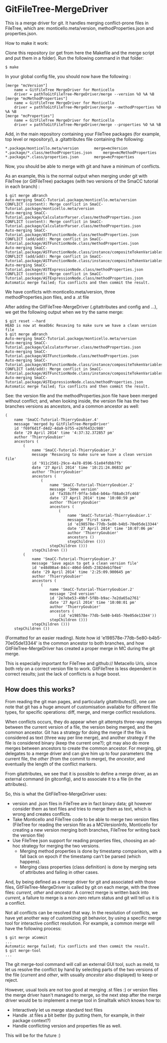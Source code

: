 GitFileTree-MergeDriver
=======================

This is a merge driver for git. It handles merging conflict-prone files in FileTree, which are: monticello.meta/version, methodProperties.json and properties.json.

How to make it work:

Clone this repository (or get from here the Makefile and the merge script and put them in a folder). Run the following command in that folder:

```
$ make
```

In your global config file, you should now have the following :

```
[merge "mcVersion"]
	name = GitFileTree MergeDriver for Monticello
	driver = pathToGitFileTree-MergeDriver/merge --version %O %A %B
[merge "mcMethodProperties"]
	name = GitFileTree MergeDriver for Monticello
	driver = pathToGitFileTree-MergeDriver/merge --methodProperties %O %A %B
[merge "mcProperties"]
	name = GitFileTree MergeDriver for Monticello
	driver = pathToGitFileTree-MergeDriver/merge --properties %O %A %B
```

Add, in the main repository containing your FileTree packages (for example, top level or repository/), a .gitattributes file containing the following:

```
*.package/monticello.meta/version		merge=mcVersion
*.package/*.class/methodProperties.json		merge=mcMethodProperties
*.package/*.class/properties.json		merge=mcProperties
```

Now, you should be able to merge with git and have a minimum of conflicts.

As an example, this is the normal output when merging under git with FileTree (or GitFileTree) packages (with two versions of the SmaCC tutorial in each branch) :
```
$ git merge aBranch
Auto-merging SmaCC-Tutorial.package/monticello.meta/version
CONFLICT (content): Merge conflict in SmaCC-Tutorial.package/monticello.meta/version
Auto-merging SmaCC-Tutorial.package/CalculatorParser.class/methodProperties.json
CONFLICT (content): Merge conflict in SmaCC-Tutorial.package/CalculatorParser.class/methodProperties.json
Auto-merging SmaCC-Tutorial.package/ASTFunctionNode.class/methodProperties.json
CONFLICT (add/add): Merge conflict in SmaCC-Tutorial.package/ASTFunctionNode.class/methodProperties.json
Auto-merging SmaCC-Tutorial.package/ASTFunctionNode.class/instance/compositeTokenVariables.st
CONFLICT (add/add): Merge conflict in SmaCC-Tutorial.package/ASTFunctionNode.class/instance/compositeTokenVariables.st
Auto-merging SmaCC-Tutorial.package/ASTExpressionNode.class/methodProperties.json
CONFLICT (content): Merge conflict in SmaCC-Tutorial.package/ASTExpressionNode.class/methodProperties.json
Automatic merge failed; fix conflicts and then commit the result.
```
We have conflicts with monticello.meta/version, three methodProperties.json files, and a .st file

After adding the GitFileTree-MergeDriver (.gitattributes and config and ...), we get the following output when we try the same merge:
```
$ git reset --hard
HEAD is now at 4eadb6c Resaving to make sure we have a clean version file
$ git merge aBranch
Auto-merging SmaCC-Tutorial.package/monticello.meta/version
Auto-merging SmaCC-Tutorial.package/CalculatorParser.class/methodProperties.json
Auto-merging SmaCC-Tutorial.package/ASTFunctionNode.class/methodProperties.json
Auto-merging SmaCC-Tutorial.package/ASTFunctionNode.class/instance/compositeTokenVariables.st
CONFLICT (add/add): Merge conflict in SmaCC-Tutorial.package/ASTFunctionNode.class/instance/compositeTokenVariables.st
Auto-merging SmaCC-Tutorial.package/ASTExpressionNode.class/methodProperties.json
Automatic merge failed; fix conflicts and then commit the result.
```
See: the version file and the methodProperties.json file have been merged without conflict; and, when looking inside, the version file has the two branches versions as ancestors, and a common ancestor as well:

```smalltalk
(
	name 'SmaCC-Tutorial-ThierryGoubier.4'
	message 'merged by GitFileTree-MergeDriver'
	id 'f69f6d1f-d4d2-4da9-b755-e26f6432c980'
	date '29 April 2014' time '4:37:32.372857 pm'
	author 'ThierryGoubier'
	ancestors (
		(
			name 'SmaCC-Tutorial-ThierryGoubier.3'
			message 'Resaving to make sure we have a clean version file'
			id '911c2501-29ce-4a78-8596-51e84fdbb7fb'
			date '27 April 2014' time '10:21:24.06832 pm'
			author 'ThierryGoubier'
			ancestors (
				(
					name 'SmaCC-Tutorial-ThierryGoubier.2'
					message '3ème version'
					id 'fa358cff-9ffa-5db4-b04a-f88a0c3fc468'
					date '27 April 2014' time '10:08:59 pm'
					author 'ThierryGoubier'
					ancestors (
						(
							name 'SmaCC-Tutorial-ThierryGoubier.1'
							message 'First save.'
							id 'e198578e-77db-5e80-b4b5-70e05de13344'
							date '27 April 2014' time '10:07:06 pm'
							author 'ThierryGoubier'
							ancestors ()
							stepChildren ()))
					stepChildren ()))
			stepChildren ())
		(
			name 'SmaCC-Tutorial-ThierryGoubier.3'
			message 'Save again to get a clean version file'
			id 'e48d00a4-84cc-406d-b0d5-2382deb1f0e4'
			date '29 April 2014' time '2:25:09.900645 pm'
			author 'ThierryGoubier'
			ancestors (
				(
					name 'SmaCC-Tutorial-ThierryGoubier.2'
					message '2nd version'
					id '2e7ebe53-49bf-5f8b-b9ac-7e2da65a2761'
					date '27 April 2014' time '10:08:01 pm'
					author 'ThierryGoubier'
					ancestors (
						(id 'e198578e-77db-5e80-b4b5-70e05de13344'))
					stepChildren ()))
			stepChildren ()))
	stepChildren ())
```
(Formatted for an easier reading). Note how id 'e198578e-77db-5e80-b4b5-70e05de13344' is the common ancestor to both branches, and how GitFileTree-MergeDriver has created a proper merge in MC during the git merge.

This is especially important for FileTree and github:// Metacello Urls, since both rely on a correct version file to work. GitFileTree is less dependent in correct results; just the lack of conflicts is a huge boost.

How does this works?
--------------------

From reading the git man pages, and particularly gitattributes(5), one can note that git has a huge amount of customisation available for different file types, for specific operations: diff, merge, and merge conflict resolutions.

When conflicts occurs, they do appear when git attempts three-way merges between the current version of a file, the version being merged, and the common ancestor. Git has a strategy for doing the merge if the file is considered as text (three way per line merge), and another strategy if the file is considered binary (keep the current one?); git may also do more merges between ancestors to create the common ancestor. For merging, git delegates to a merge driver and can give him up to four parameters: the current file, the _other_ (from the commit to merge), the _ancestor_, and eventually the length of the conflict markers.

From gitattributes, we see that it is possible to define a merge driver, as an external command (in gitconfig), and to associate it to a file (in the attributes).

So, this is what the GitFileTree-MergeDriver uses:
- version and .json files in FileTree are in fact binary data; git however consider them as text files and tries to merge them as text, which is wrong and creates conflicts.
- Take Monticello and FileTree code to be able to merge two version files (FileTree for reading the version file as a MCVersionInfo, Monticello for creating a new version merging both branches, FileTree for writing back the version file)
- Use FileTree json support for reading properties files, choosing an ad-hoc strategy for merging the two versions.
	- Merging method properties is done by timestamp comparison, with a fall back on epoch if the timestamp can't be parsed (which happens).
	- Merging class properties (class definition) is done by merging sets of attributes and failing in other cases.

And, by being defined as a merge driver for git and associated with those files, GitFileTree-MergeDriver is called by git on each merge, with the three files: _current_, _other_ and _ancestor_. A correct merge is written back into _current_, a failure to merge is a non-zero return status and git will tell us it is a conflict.

Not all conflicts can be resolved that way. In the resolution of conflicts, we have yet another way of customizing git behavior, by using a specific merge tool for interactive conflict resolution. For example, a common merge will have the following process:

```
$ git merge aCommit
...
Automatic merge failed; fix conflicts and then commit the result.
$ git merge-tool
...
```

The git merge-tool command will call an external GUI tool, such as meld, to let us resolve the conflict by hand by selecting parts of the two versions of the file (_current_ and _other_, with usually _ancestor_ also displayed) to keep or reject.

However, usual tools are not too good at merging .st files :) or version files the merge driver hasn't managed to merge, so the next step after the merge driver would be to implement a merge tool in Smalltalk which knows how to:
- Interactively let us merge standard text files
- Handle .st files a bit better (by putting them, for example, in their package context?)
- Handle conflicting version and properties file as well.

This will be for the future :)

